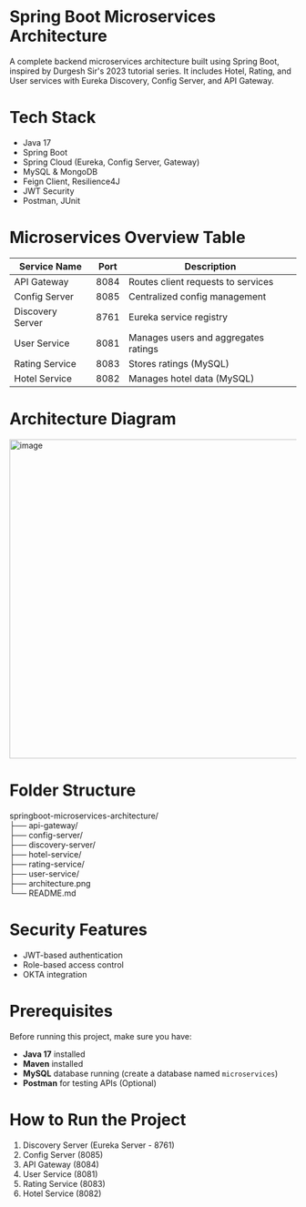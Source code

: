 # Spring Boot Microservices Architecture
A complete backend microservices architecture built using Spring Boot, inspired by Durgesh Sir's 2023 tutorial series. It includes Hotel, Rating, and User services with Eureka Discovery, Config Server, and API Gateway.
# Tech Stack
- Java 17
- Spring Boot
- Spring Cloud (Eureka, Config Server, Gateway)
- MySQL & MongoDB
- Feign Client, Resilience4J
- JWT Security
- Postman, JUnit
# Microservices Overview Table
| Service Name        | Port  | Description |
|---------------------|-------|-------------|
| API Gateway         | 8084  | Routes client requests to services |
| Config Server       | 8085  | Centralized config management |
| Discovery Server    | 8761  | Eureka service registry |
| User Service        | 8081  | Manages users and aggregates ratings |
| Rating Service      | 8083  | Stores ratings (MySQL) |
| Hotel Service       | 8082  | Manages hotel data (MySQL) |

# Architecture Diagram
<img width="850" height="561" alt="image" src="https://github.com/user-attachments/assets/b8a1b694-b152-4324-a90a-c0dddf29c743" />

# Folder Structure
springboot-microservices-architecture/<br>
├── api-gateway/<br>
├── config-server/<br>
├── discovery-server/<br>
├── hotel-service/<br>
├── rating-service/<br>
├── user-service/<br>
├── architecture.png<br>
└── README.md<br>

# Security Features
- JWT-based authentication
- Role-based access control
- OKTA integration

# Prerequisites
Before running this project, make sure you have:
- **Java 17** installed
- **Maven** installed
- **MySQL** database running (create a database named `microservices`)
- **Postman** for testing APIs (Optional)

# How to Run the Project
1. Discovery Server (Eureka Server - 8761)
2. Config Server (8085)
3. API Gateway (8084)
4. User Service (8081)
5. Rating Service (8083)
6. Hotel Service (8082)


